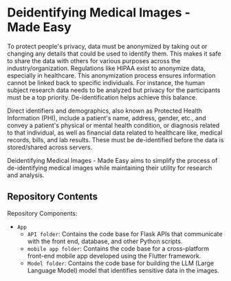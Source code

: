 # Deidentifying Medical Images - Made Easy

To protect people's privacy, data must be anonymized by taking out or changing any details that could be used to identify them. This makes it safe to share the data with others for various purposes across the industry/organization. Regulations like HIPAA exist to anonymize data, especially in healthcare. This anonymization process ensures information cannot be linked back to specific individuals. For instance, the human subject research data needs to be analyzed but privacy for the participants must be a top priority. De-identification helps achieve this balance.

Direct identifiers and demographics, also known as Protected Health Information (PHI), include a patient's name, address, gender, etc., and convey a patient's physical or mental health condition, or diagnosis related to that individual, as well as financial data related to healthcare like, medical records, bills, and lab results. These must be de-identified before the data is stored/shared across servers.

Deidentifying Medical Images - Made Easy aims to simplify the process of de-identifying medical images while maintaining their utility for research and analysis.


## Repository Contents

Repository Components:

- `App`
  - `API folder`: Contains the code base for Flask APIs that communicate with the front end, database, and other Python scripts.
  - `mobile app folder`: Contains the code base for a cross-platform front-end mobile app developed using the Flutter framework.
  - `Model folder`: Contains the code base for building the LLM (Large Language Model) model that identifies sensitive data in the images.
